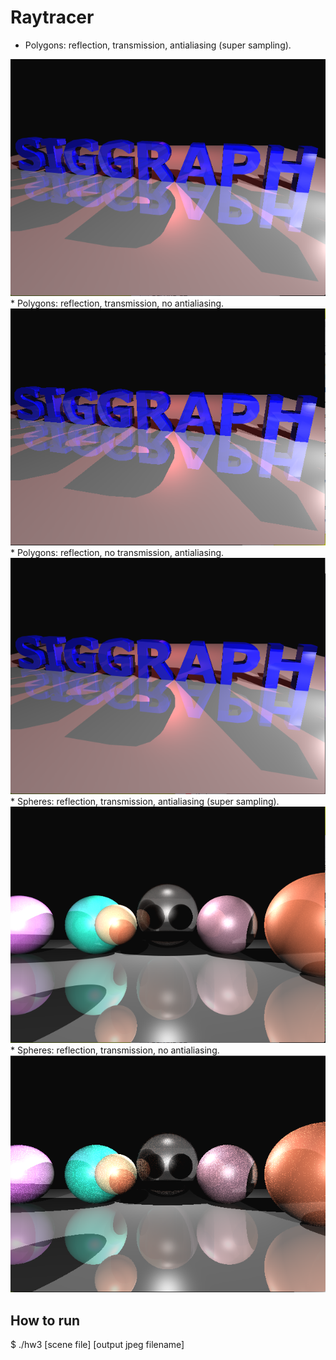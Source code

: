 Raytracer
=============================================== 

  * Polygons: reflection, transmission, antialiasing (super sampling). 
<img src="https://github.com/reych/raytracer/blob/master/hw3-raytracer/output/siggraph-ss.PNG" width="640"/> 
  * Polygons: reflection, transmission, no antialiasing.
<img src="https://github.com/reych/raytracer/blob/master/hw3-raytracer/output/siggraph.PNG" width="640"/>  
  * Polygons: reflection, no transmission, antialiasing.
<img src="https://github.com/reych/raytracer/blob/master/hw3-raytracer/output/siggraph-ss-notransmission.PNG" width="640"/>
  * Spheres: reflection, transmission, antialiasing (super sampling).
<img src="https://github.com/reych/raytracer/blob/master/hw3-raytracer/output/spheres2-ss.PNG" width="640"/> 
  * Spheres: reflection, transmission, no antialiasing.
<img src="https://github.com/reych/raytracer/blob/master/hw3-raytracer/output/spheres2.PNG" width="640"/>  

How to run
-----------------------------------------------
$ ./hw3 [scene file] [output jpeg filename]
